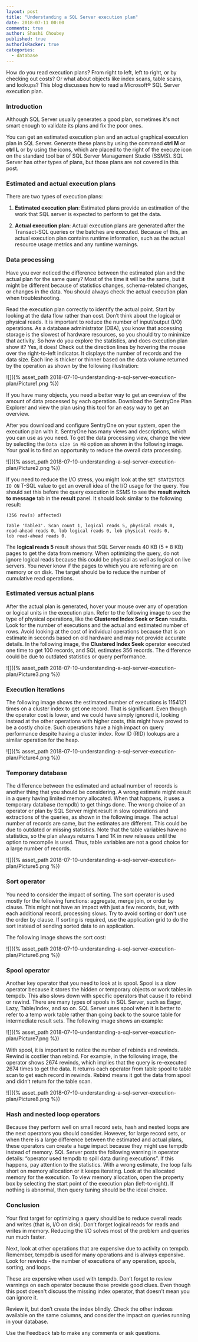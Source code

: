 ```yaml
---
layout: post
title: "Understanding a SQL Server execution plan"
date: 2018-07-11 00:00
comments: true
author: Shashi Choubey
published: true
authorIsRacker: true
categories:
  - database
---
```


How do you read execution plans? From right to left, left to right, or by
checking out costs? Or what about objects like index scans, table scans, and
lookups? This blog discusses how to read a Microsoft&reg; SQL Server execution
plan.

<!-- more -->

### Introduction

Although SQL Server usually generates a good plan, sometimes it's not smart
enough to validate its plans and fix the poor ones.

You can get an estimated execution plan and an actual graphical execution plan
in SQL Server. Generate these plans by using the command **ctrl  M** or **ctrl L**
or by using the icons, which are placed to the right of the execute icon on the
standard tool bar of SQL Server Management Studio (SSMS). SQL Server has other
types of plans, but those plans are not covered in this post.

### Estimated and actual execution plans

There are two types of execution plans:

1. **Estimated execution plan**: Estimated plans provide an estimation of the
work that SQL server is expected to perform to get the data.

2. **Actual execution plan**: Actual execution plans are generated after the
Transact-SQL queries or the batches are executed. Because of this, an actual
execution plan contains runtime information, such as the actual resource usage
metrics and any runtime warnings.

### Data processing

Have you ever noticed the difference between the estimated plan and the actual
plan for the same query? Most of the time it will be the same, but it might be
different because of statistics changes, schema-related changes, or changes in
the data. You should always check the actual execution plan when troubleshooting.

Read the execution plan correctly to identify the actual point. Start by looking
at the data flow rather than cost. Don’t think about the logical or physical
reads. It is important to reduce the number of input/output (I/O) operations.
As a database administrator (DBA), you know that accessing storage is the slowest
of hardware resources, so you should try to minimize that activity. So how do
you explore the statistics, and does execution plan show it? Yes, it does!
Check out the direction lines by hovering the mouse over the right-to-left
indicator. It displays the number of records and the data size. Each line is
thicker or thinner based on the data volume returned by the operation as shown
by the following illustration:

![]({% asset_path 2018-07-10-understanding-a-sql-server-execution-plan/Picture1.png %})

If you have many objects, you need a better way to get an overview of the amount
of data processed by each operation. Download the SentryOne Plan Explorer and
view the plan using this tool for an easy way to get an overview.

After you download and configure SentryOne on your system, open the execution
plan with it. SentryOne has many views and descriptions, which you can use as
you need. To get the data processing view, change the view by selecting the
``Data size in MB`` option as shown in the following image. Your goal is to find
an opportunity to reduce the overall data processing.

![]({% asset_path 2018-07-10-understanding-a-sql-server-execution-plan/Picture2.png %})

If you need to reduce the I/O stress, you might look at the ``SET STATISTICS IO ON``
T-SQL value to get an overall idea of the I/O usage for the query. You should
set this before the query execution in SSMS to see the **result switch to message**
tab in the **result** panel. It should look similar to the following result:

    (356 row(s) affected)

    Table 'Table3'. Scan count 1, logical reads 5, physical reads 0,
    read-ahead reads 0, lob logical reads 0, lob physical reads 0,
    lob read-ahead reads 0.

The **logical reads 5** result shows that SQL Server reads 40 KB (5 * 8 KB) pages
to get the data from memory. When optimizing the query, do not ignore logical
reads because this could be physical as well as logical on live servers. You
never know if the pages to which you are referring are on memory or on disk.
The target should be to reduce the number of cumulative read operations.

### Estimated versus actual plans

After the actual plan is generated, hover your mouse over any of operation or
logical units in the execution plan. Refer to the following image to see the type
of physical operations, like  the **Clustered Index Seek or Scan** results. Look
for the number of executions and the actual and estimated number of rows. Avoid
looking at the cost of individual operations because that is an estimate in
seconds based on old hardware and may not provide accurate details. In the
following image, the **Clustered Index Seek** operator executed one time to get
100 records, and SQL estimates 356 records. The difference could be due to
outdated statistics or query performance.

![]({% asset_path 2018-07-10-understanding-a-sql-server-execution-plan/Picture3.png %})

### Execution iterations

The following image shows the estimated number of executions is 1154121 times
on a cluster index to get one record. That is significant. Even though the
operator cost is lower, and we could have simply ignored it, looking instead at
the other operations with higher costs, this might have proved to be a costly
choice. Such operations have a high impact on query performance despite having
a cluster index.  Row ID (RID) lookups are a similar operation for the heap.

![]({% asset_path 2018-07-10-understanding-a-sql-server-execution-plan/Picture4.png %})

### Temporary database

The difference between the estimated and actual number of records is another
thing that you should be considering. A wrong estimate might result in a query
having limited memory allocated. When that happens, it uses a temporary database
(tempdb) to get things done. The wrong choice of an operator or plan by SQL Server
might result in slow operations and extractions of the queries, as shown in the
following image.  The actual number of records are same, but the estimates are
different. This could be due to outdated or missing statistics. Note that the table
variables have no statistics, so the plan always returns 1 and 1K in new releases
until the option to recompile is used. Thus, table variables are not a good choice
for a large number of records.

![]({% asset_path 2018-07-10-understanding-a-sql-server-execution-plan/Picture5.png %})

### Sort operator

You need to consider the impact of sorting. The sort operator is used mostly for
the following functions:  aggregate, merge join, or order by clause. This might
not have an impact with just a few records, but, with each additional record,
processing slows. Try to avoid sorting or don't use the order by clause. If
sorting is required, use the application grid to do the sort instead of sending
sorted data to an application.

The following image shows the sort cost:

![]({% asset_path 2018-07-10-understanding-a-sql-server-execution-plan/Picture6.png %})

### Spool operator

Another key operator that you need to look at is spool. Spool is a slow
operator because it stores the hidden or temporary objects or work tables in
tempdb. This also slows down with specific operators that cause it to rebind
or rewind. There are many types of spools in SQL Server, such as Eager, Lazy,
Table/Index, and so on. SQL Server uses spool when it is better to refer to a
temp work table rather than going back to the source table for intermediate
result sets. The following image shows an example:

![]({% asset_path 2018-07-10-understanding-a-sql-server-execution-plan/Picture7.png %})

With spool, it is important to notice the number of rebinds and rewinds. Rewind
is costlier than rebind. For example, in the following image, the operator shows
2674 rewinds, which implies that the query is re-executed 2674 times to get the
data. It returns each operator from table spool to table scan to get each record
in rewinds. Rebind means it got the data from spool and didn’t return for the
table scan.

![]({% asset_path 2018-07-10-understanding-a-sql-server-execution-plan/Picture8.png %})

### Hash and nested loop operators

Because they perform well on small record sets, hash and nested loops are the
next operators you should consider. However, for large record sets, or when
there is a large difference between the estimated and actual plans, these
operators can create a huge impact because they might use tempdb instead of
memory. SQL Server posts the following warning in operator details: “operator
used tempdb to spill data during executions”. If this happens, pay attention to
the statistics. With a wrong estimate, the loop falls short on memory allocation
or it keeps iterating. Look at the allocated memory for the execution. To view
memory allocation, open the property box by selecting the start point of the
execution plan (left-to-right). If nothing is abnormal, then query tuning should
be the ideal choice.

### Conclusion

Your first target for optimizing a query should be to reduce overall reads and
writes (that is, I/O on disk). Don’t forget logical reads for reads and writes
in memory. Reducing the I/O solves most of the problem and queries run much
faster.

Next, look at other operations that are expensive due to activity on
tempdb. Remember, tempdb is used for many operations and is always expensive.
Look for rewinds - the number of executions of any operation, spools, sorting,
and loops.

These are expensive when used with tempdb. Don’t forget to review
warnings on each operator because those provide good clues. Even though this
post doesn't discuss the missing index operator, that doesn’t mean you can
ignore it.

Review it, but don’t create the index blindly. Check the other indexes
available on the same columns, and consider the impact on queries running in your
database.

Use the Feedback tab to make any comments or ask questions.

